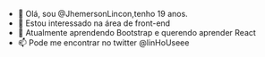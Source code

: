 - 👋 Olá, sou @JhemersonLincon,tenho 19 anos.
- 👀 Estou interessado na área de front-end 
- 🌱 Atualmente aprendendo Bootstrap e querendo aprender React
- 📫 Pode me encontrar no twitter @linHoUseee 

<!---
JhemersonLincon/JhemersonLincon is a ✨ special ✨ repository because its `README.md` (this file) appears on your GitHub profile.
You can click the Preview link to take a look at your changes.
--->
